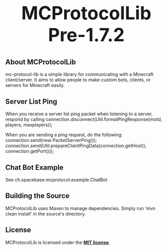 <b><center><h1>MCProtocolLib Pre-1.7.2</h></center></b>
==========



<b>About MCProtocolLib</b>
--------

mc-protocol-lib is a simple library for communicating with a Minecraft client/server. It aims to allow people to make custom bots, clients, or servers for Minecraft easily.


<b>Server List Ping</b>
--------

When you receive a server list ping packet when listening to a server, respond by calling connection.disconnect(Util.formatPingResponse(motd, players, maxplayers));

When you are sending a ping request, do the following:
  connection.send(new PacketServerPing());
  connection.send(Util.prepareClientPingData(connection.getHost(), connection.getPort()));


<b>Chat Bot Example</b>
--------

See ch.spacebase.mcprotocol.example.ChatBot


<b>Building the Source</b>
--------

MCProtocolLib uses Maven to manage dependencies. Simply run 'mvn clean install' in the source's directory.


<b>License</b>
---------

MCProtocolLib is licensed under the <b>[MIT license](http://www.opensource.org/licenses/mit-license.html)</b>.

